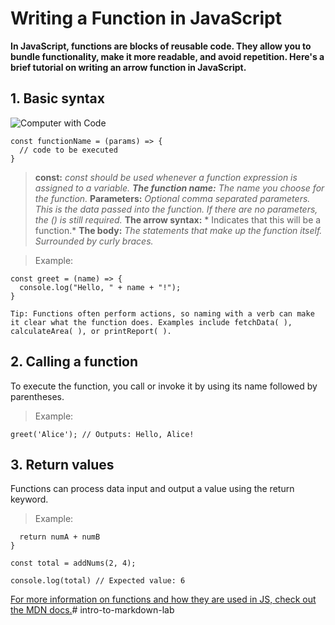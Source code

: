 # Writing a Function in JavaScript 

**In JavaScript, functions are blocks of reusable code. They allow you to bundle functionality, make it more readable, and avoid repetition. Here's a brief tutorial on writing an arrow function in JavaScript.**

## 1. Basic syntax
![Computer with Code](https://images.unsplash.com/photo-1587620962725-abab7fe55159?auto=format&fit=crop&q=80&w=1631&ixlib=rb-4.0.3&ixid=M3wxMjA3fDB8MHxwaG90by1wYWdlfHx8fGVufDB8fHx8fA%3D%3D)

```
const functionName = (params) => {
  // code to be executed
}
```
>**const:** *const should be used whenever a function expression is assigned to a variable.
**The function name:** The name you choose for the function.*
**Parameters:** *Optional comma separated parameters. This is the data passed into the function. If there are no parameters, the () is still required.*
**The arrow syntax:** * Indicates that this will be a function.*
**The body:** *The statements that make up the function itself. Surrounded by curly braces.*

>Example:
```
const greet = (name) => {
  console.log("Hello, " + name + "!");
}

Tip: Functions often perform actions, so naming with a verb can make it clear what the function does. Examples include fetchData( ), calculateArea( ), or printReport( ). 
```
## 2. Calling a function

To execute the function, you call or invoke it by using its name followed by parentheses.

>Example:
```
greet('Alice'); // Outputs: Hello, Alice!
```
## 3. Return values

Functions can process data input and output a value using the return keyword.

>Example: 

```const addNums = (numA, numB) => {
  return numA + numB
}

const total = addNums(2, 4);

console.log(total) // Expected value: 6
```

[For more information on functions and how they are used in JS, check out the MDN docs.](https://developer.mozilla.org/en-US/docs/Web/JavaScript/Guide/Functions)# intro-to-markdown-lab
